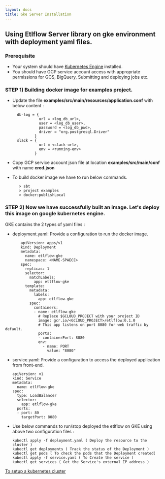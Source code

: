 ```yaml
---
layout: docs
title: Gke Server Installation
---
```


## Using Etlflow Server library on gke environment with deployment yaml files.

### Prerequisite
* Your system should have [Kubernetes Engine](https://cloud.google.com/kubernetes-engine) installed.
* You should have GCP service account access with appropriate permissions for GCS, BigQuery, Submitting and deploying jobs etc.

### STEP 1) Building docker image for examples project.
* Update the file **examples/src/main/resources/application.conf** with below content : 
        
        
        db-log = {
                  url = <log_db_url>,
                  user = <log_db_user>,
                  password = <log_db_pwd>,
                  driver = "org.postgresql.Driver"
                }
        slack = {
                  url = <slack-url>,
                  env = <running-env>
                }

* Copy GCP service account json file at location **examples/src/main/conf** with name **cred.json**

* To build docker image we have to run below commands. 

         
         > sbt
         > project examples
         > docker:publishLocal

### STEP 2) Now we have successfully built an image. Let's deploy this image on google kubernetes engine. 

GKE contains the 2 types of yaml files : 
* deployment.yaml: Provide a configuration to run the docker image.
    
```
       apiVersion: apps/v1
       kind: Deployment
       metadata:
         name: etlflow-gke
         namespace: <NAME-SPAECE>
       spec:
         replicas: 1
         selector:
           matchLabels:
             app: etlflow-gke
         template:
           metadata:
             labels:
               app: etlflow-gke
           spec:
             containers:
             - name: etlflow-gke
               # Replace $GCLOUD_PROJECT with your project ID
               image: gcr.io/<GCLOUD_PROJECT>/etlflow:0.1.0
               # This app listens on port 8080 for web traffic by default.
               ports:
               - containerPort: 8080
               env:
                 - name: PORT
                   value: "8080"
 ```    

* service.yaml: Provide a configuration to access the deployed application from front-end.
      
      
      apiVersion: v1
      kind: Service
      metadata:
        name: etlflow-gke
      spec:
        type: LoadBalancer
        selector:
          app: etlflow-gke
        ports:
        - port: 80
          targetPort: 8080


* Use below commands to run/stop deployed the etlflow on GKE  using above two configuration files : 

      
      kubectl apply -f deployment.yaml ( Deploy the resource to the cluster )
      kubectl get deployments ( Track the status of the Deployment )    
      kubectl get pods ( To check the pods that the Deployment created)
      kubectl apply -f service.yaml ( To Create the service )
      kubectl get services ( Get the Service's external IP address )  
     

[To setup a kubernetes cluster](https://github.com/tharwaninitin/etlflow/tree/minimal/deployment/gcp)